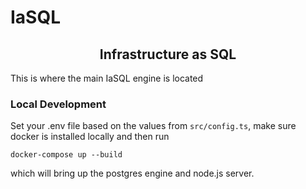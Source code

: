 # IaSQL

<h2 align="center">
Infrastructure as SQL
</h2>

This is where the main IaSQL engine is located

### Local Development

Set your .env file based on the values from `src/config.ts`, make sure docker is installed locally and then run

```
docker-compose up --build
```

which will bring up the postgres engine and node.js server.